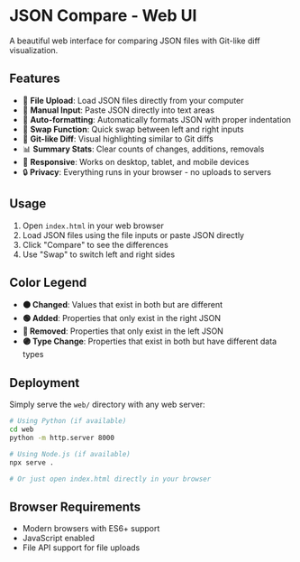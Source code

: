 # JSON Compare - Web UI

A beautiful web interface for comparing JSON files with Git-like diff visualization.

## Features

- 📁 **File Upload**: Load JSON files directly from your computer
- 📝 **Manual Input**: Paste JSON directly into text areas  
- 🔄 **Auto-formatting**: Automatically formats JSON with proper indentation
- 🔀 **Swap Function**: Quick swap between left and right inputs
- 🎨 **Git-like Diff**: Visual highlighting similar to Git diffs
- 📊 **Summary Stats**: Clear counts of changes, additions, removals
- 📱 **Responsive**: Works on desktop, tablet, and mobile devices
- 🔒 **Privacy**: Everything runs in your browser - no uploads to servers

## Usage

1. Open `index.html` in your web browser
2. Load JSON files using the file inputs or paste JSON directly
3. Click "Compare" to see the differences
4. Use "Swap" to switch left and right sides

## Color Legend

- **🟠 Changed**: Values that exist in both but are different
- **🟢 Added**: Properties that only exist in the right JSON
- **🔴 Removed**: Properties that only exist in the left JSON  
- **🟣 Type Change**: Properties that exist in both but have different data types

## Deployment

Simply serve the `web/` directory with any web server:

```bash
# Using Python (if available)
cd web
python -m http.server 8000

# Using Node.js (if available)
npx serve .

# Or just open index.html directly in your browser
```

## Browser Requirements

- Modern browsers with ES6+ support
- JavaScript enabled
- File API support for file uploads
